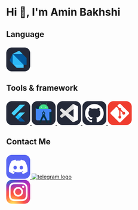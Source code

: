 <h1 align="left">
  
  Hi 👋, I'm  Amin Bakhshi

</h1>

###




<h2 align="left">Language</h2>

###

<div align="left">
  

<a href="https://dart.dev/" target="_blank">
    <img src="https://raw.githubusercontent.com/tandpfun/skill-icons/main/icons/Dart-Dark.svg" width="64" height="64" alt="telegram logo"  />
  </a>


</div>

###

<h2 align="left">Tools & framework</h2>

###

<div align="left">



<a href="https://flutter.dev/" target="_blank">
    <img src="https://raw.githubusercontent.com/tandpfun/skill-icons/main/icons/Flutter-Dark.svg" width="64" height="64" alt="telegram logo"  />
  </a>

  <a href="" target="_blank">
    <img src="https://raw.githubusercontent.com/tandpfun/skill-icons/main/icons/AndroidStudio-Dark.svg" width="64" height="64" alt="telegram logo"  />
  </a>


  <a href="https://code.visualstudio.com/" target="_blank">
    <img src="https://raw.githubusercontent.com/tandpfun/skill-icons/main/icons/VSCode-Dark.svg" width="64" height="64" alt="telegram logo"  />
  </a>


  <a href="https://github.com/AminBDev" target="_blank">
    <img src="https://raw.githubusercontent.com/tandpfun/skill-icons/main/icons/Github-Dark.svg" width="64" height="64" alt="telegram logo"  />
  </a>

  
  
  <a href="https://github.com/AminBDev" target="_blank">
    <img src="https://raw.githubusercontent.com/tandpfun/skill-icons/main/icons/Git.svg" width="64" height="64" alt="telegram logo"  />
  </a>
  



</div>

###

<h2 align="left">Contact Me</h2>

###

<div align="left">
  <a href="https://discordapp.com/users/.980719917584236555" target="_blank">
    <img src="https://raw.githubusercontent.com/tandpfun/skill-icons/main/icons/Discord.svg" width="64" height="64" alt="gmail logo"  />
  </a>
  <a href="https://t.me/aminbdev" target="_blank">
    <img src="https://cdn-icons-png.flaticon.com/512/2504/2504941.png" width="64" height="64" alt="telegram logo"  />
  </a>
</div>


<a href="https://www.instagram.com/aminbdev" target="_blank">
    <img src="https://raw.githubusercontent.com/tandpfun/skill-icons/main/icons/Instagram.svg" width="64" height="64" alt="telegram logo"  />
  </a>
  
  

  
</div>

###
